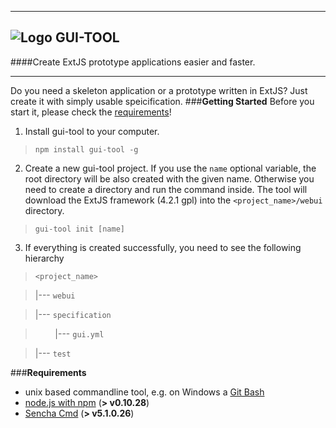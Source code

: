 ----------
![Logo](https://raw.githubusercontent.com/vartomi/gui-tool/master/gui_tool_logo.png) **GUI-TOOL**
--
####Create ExtJS prototype applications easier and faster.

----------
Do you need a skeleton application or a prototype written in ExtJS? Just create it with simply usable speicification.
###**Getting Started**
Before you start it, please check the [requirements](#requirements)!

 1.   Install gui-tool to your computer.
> `npm install gui-tool -g`
 
 
 2. Create a new gui-tool project. If you use the `name` optional variable, the root directory will be also created with the given name. Otherwise you need to create a directory and run the command inside. The tool will download the ExtJS framework (4.2.1 gpl) into the `<project_name>/webui` directory.
 > `gui-tool init [name]`
 
 3. If everything is created successfully, you need to see the following hierarchy
 > `<project_name>`
 
 > |--- `webui`
 
 >  |--- `specification`
 
 >  &nbsp;&nbsp;&nbsp;&nbsp;&nbsp;&nbsp;&nbsp;&nbsp;|--- `gui.yml`

 > |--- `test`



<a name="requirements"></a>
###**Requirements**

 - unix based commandline tool, e.g. on Windows a [Git Bash](http://git-scm.com/downloads)
 - [node.js with npm](http://nodejs.org/download/) (**> v0.10.28**)
 - [Sencha Cmd](http://www.sencha.com/products/sencha-cmd/download) (**> v5.1.0.26**)
